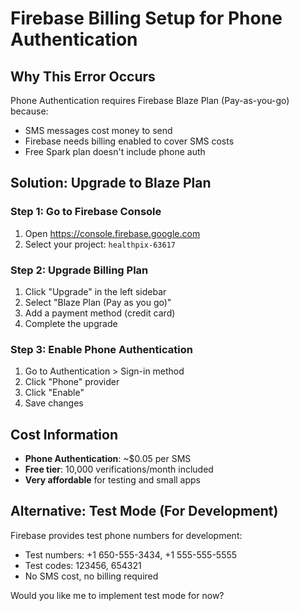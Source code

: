 # Firebase Billing Setup for Phone Authentication

## Why This Error Occurs
Phone Authentication requires Firebase Blaze Plan (Pay-as-you-go) because:
- SMS messages cost money to send
- Firebase needs billing enabled to cover SMS costs
- Free Spark plan doesn't include phone auth

## Solution: Upgrade to Blaze Plan

### Step 1: Go to Firebase Console
1. Open https://console.firebase.google.com
2. Select your project: `healthpix-63617`

### Step 2: Upgrade Billing Plan
1. Click "Upgrade" in the left sidebar
2. Select "Blaze Plan (Pay as you go)"
3. Add a payment method (credit card)
4. Complete the upgrade

### Step 3: Enable Phone Authentication
1. Go to Authentication > Sign-in method
2. Click "Phone" provider
3. Click "Enable"
4. Save changes

## Cost Information
- **Phone Authentication**: ~$0.05 per SMS
- **Free tier**: 10,000 verifications/month included
- **Very affordable** for testing and small apps

## Alternative: Test Mode (For Development)
Firebase provides test phone numbers for development:
- Test numbers: +1 650-555-3434, +1 555-555-5555
- Test codes: 123456, 654321
- No SMS cost, no billing required

Would you like me to implement test mode for now?

